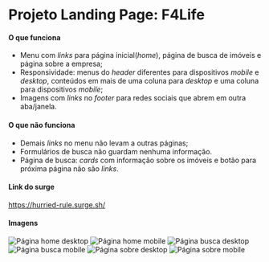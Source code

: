# Projeto Landing Page: F4Life

#### O que funciona

* Menu com _links_ para página inicial(_home_), página de busca de imóveis e página sobre a empresa;
* Responsividade: menus do _header_ diferentes para dispositivos _mobile_ e _desktop_, conteúdos em mais de uma coluna para _desktop_ e uma coluna para dispositivos _mobile_;
* Imagens com _links_ no _footer_ para redes sociais que abrem em outra aba/janela.

#### O que não funciona

* Demais _links_ no menu não levam a outras páginas;
* Formulários de busca não guardam nenhuma informação.
* Página de busca: _cards_ com informação sobre os imóveis e botão para próxima página não são _links_.

#### Link do surge

<https://hurried-rule.surge.sh/>

#### Imagens

![Página home desktop](./imagens/home-desktop2.png)
![Página home mobile](./imagens/home-mobile2.png)
![Página busca desktop](./imagens/busca-desktop.png)
![Página busca mobile](./imagens/busca-mobile.png)
![Página sobre desktop](./imagens/sobre-desktop.png)
![Página sobre mobile](./imagens/sobre-mobile2.png)
